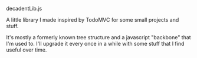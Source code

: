 decadentLib.js

A little library I made inspired by TodoMVC for some small projects and stuff.

It's mostly a formerly known tree structure and a javascript "backbone" that I'm used to.
I'll upgrade it every once in a while with some stuff that I find useful over time.
